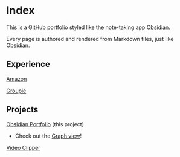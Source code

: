 # Index
This is a GitHub portfolio styled like the note-taking app [Obsidian](https://obsidian.md/).

Every page is authored and rendered from Markdown files, just like Obsidian.

## Experience
[Amazon](/Amazon)

[Groupie](/Groupie)

## Projects
[Obsidian Portfolio](/Portfolio) (this project)
- Check out the [Graph view](/Graph)!

[Video Clipper](/VideoClipper)